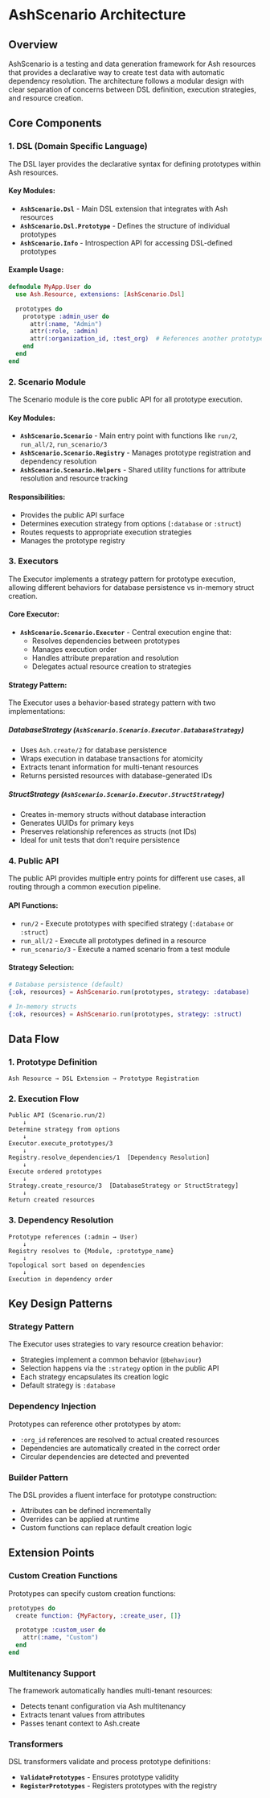 # AshScenario Architecture

## Overview

AshScenario is a testing and data generation framework for Ash resources that provides a declarative way to create test data with automatic dependency resolution. The architecture follows a modular design with clear separation of concerns between DSL definition, execution strategies, and resource creation.

## Core Components

### 1. DSL (Domain Specific Language)

The DSL layer provides the declarative syntax for defining prototypes within Ash resources.

#### Key Modules:
- **`AshScenario.Dsl`** - Main DSL extension that integrates with Ash resources
- **`AshScenario.Dsl.Prototype`** - Defines the structure of individual prototypes
- **`AshScenario.Info`** - Introspection API for accessing DSL-defined prototypes

#### Example Usage:
```elixir
defmodule MyApp.User do
  use Ash.Resource, extensions: [AshScenario.Dsl]

  prototypes do
    prototype :admin_user do
      attr(:name, "Admin")
      attr(:role, :admin)
      attr(:organization_id, :test_org)  # References another prototype
    end
  end
end
```

### 2. Scenario Module

The Scenario module is the core public API for all prototype execution.

#### Key Modules:
- **`AshScenario.Scenario`** - Main entry point with functions like `run/2`, `run_all/2`, `run_scenario/3`
- **`AshScenario.Scenario.Registry`** - Manages prototype registration and dependency resolution
- **`AshScenario.Scenario.Helpers`** - Shared utility functions for attribute resolution and resource tracking

#### Responsibilities:
- Provides the public API surface
- Determines execution strategy from options (`:database` or `:struct`)
- Routes requests to appropriate execution strategies
- Manages the prototype registry

### 3. Executors

The Executor implements a strategy pattern for prototype execution, allowing different behaviors for database persistence vs in-memory struct creation.

#### Core Executor:
- **`AshScenario.Scenario.Executor`** - Central execution engine that:
  - Resolves dependencies between prototypes
  - Manages execution order
  - Handles attribute preparation and resolution
  - Delegates actual resource creation to strategies

#### Strategy Pattern:
The Executor uses a behavior-based strategy pattern with two implementations:

##### DatabaseStrategy (`AshScenario.Scenario.Executor.DatabaseStrategy`)
- Uses `Ash.create/2` for database persistence
- Wraps execution in database transactions for atomicity
- Extracts tenant information for multi-tenant resources
- Returns persisted resources with database-generated IDs

##### StructStrategy (`AshScenario.Scenario.Executor.StructStrategy`)
- Creates in-memory structs without database interaction
- Generates UUIDs for primary keys
- Preserves relationship references as structs (not IDs)
- Ideal for unit tests that don't require persistence

### 4. Public API

The public API provides multiple entry points for different use cases, all routing through a common execution pipeline.

#### API Functions:
- `run/2` - Execute prototypes with specified strategy (`:database` or `:struct`)
- `run_all/2` - Execute all prototypes defined in a resource
- `run_scenario/3` - Execute a named scenario from a test module

#### Strategy Selection:
```elixir
# Database persistence (default)
{:ok, resources} = AshScenario.run(prototypes, strategy: :database)

# In-memory structs
{:ok, resources} = AshScenario.run(prototypes, strategy: :struct)
```

## Data Flow

### 1. Prototype Definition
```
Ash Resource → DSL Extension → Prototype Registration
```

### 2. Execution Flow
```
Public API (Scenario.run/2)
    ↓
Determine strategy from options
    ↓
Executor.execute_prototypes/3
    ↓
Registry.resolve_dependencies/1  [Dependency Resolution]
    ↓
Execute ordered prototypes
    ↓
Strategy.create_resource/3  [DatabaseStrategy or StructStrategy]
    ↓
Return created resources
```

### 3. Dependency Resolution
```
Prototype references (:admin → User)
    ↓
Registry resolves to {Module, :prototype_name}
    ↓
Topological sort based on dependencies
    ↓
Execution in dependency order
```

## Key Design Patterns

### Strategy Pattern
The Executor uses strategies to vary resource creation behavior:
- Strategies implement a common behavior (`@behaviour`)
- Selection happens via the `:strategy` option in the public API
- Each strategy encapsulates its creation logic
- Default strategy is `:database`

### Dependency Injection
Prototypes can reference other prototypes by atom:
- `:org_id` references are resolved to actual created resources
- Dependencies are automatically created in the correct order
- Circular dependencies are detected and prevented

### Builder Pattern
The DSL provides a fluent interface for prototype construction:
- Attributes can be defined incrementally
- Overrides can be applied at runtime
- Custom functions can replace default creation logic

## Extension Points

### Custom Creation Functions
Prototypes can specify custom creation functions:
```elixir
prototypes do
  create function: {MyFactory, :create_user, []}

  prototype :custom_user do
    attr(:name, "Custom")
  end
end
```

### Multitenancy Support
The framework automatically handles multi-tenant resources:
- Detects tenant configuration via Ash multitenancy
- Extracts tenant values from attributes
- Passes tenant context to Ash.create

### Transformers
DSL transformers validate and process prototype definitions:
- **`ValidatePrototypes`** - Ensures prototype validity
- **`RegisterPrototypes`** - Registers prototypes with the registry

